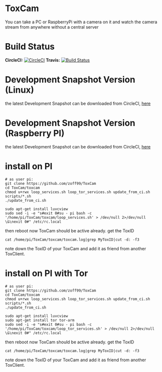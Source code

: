# ToxCam

You can take a PC or RaspberryPi with a camera on it and watch the
camera stream from anywhere without a central server

Build Status
=
**CircleCI:** [![CircleCI](https://circleci.com/gh/zoff99/ToxCam/tree/master.png?style=badge)](https://circleci.com/gh/zoff99/ToxCam)
**Travis:** [![Build Status](https://travis-ci.org/zoff99/ToxCam.png?branch=master)](https://travis-ci.org/zoff99/ToxCam)


Development Snapshot Version (Linux)
=
the latest Development Snapshot can be downloaded from CircleCI, [here](https://circleci.com/api/v1/project/zoff99/ToxCam/latest/artifacts/0/$CIRCLE_ARTIFACTS/ubuntu_14_04_binaries/toxcam_static?filter=successful&branch=master)

Development Snapshot Version (Raspberry PI)
=
the latest Development Snapshot can be downloaded from CircleCI, [here](https://circleci.com/api/v1/project/zoff99/ToxCam/latest/artifacts/0/$CIRCLE_ARTIFACTS/RASPI/toxcam_static?filter=successful&branch=master)

install on PI
=

```
# as user pi:
git clone https://github.com/zoff99/ToxCam
cd ToxCam/toxcam
chmod u+rwx loop_services.sh loop_tor_services.sh update_from_ci.sh scripts/*.sh
./update_from_ci.sh
```
```
sudo apt-get install luvcview
sudo sed -i -e "s#exit 0#su - pi bash -c '/home/pi/ToxCam/toxcam/loop_services.sh' > /dev/null 2>/dev/null \&\nexit 0#" /etc/rc.local
```

then reboot
now ToxCam should be active already. get the ToxID

```
cat /home/pi/ToxCam/toxcam/toxcam.log|grep MyToxID|cut -d: -f3
```

note down the ToxID of your ToxCam and add it as friend from another ToxClient.


install on PI with Tor
=

```
# as user pi:
git clone https://github.com/zoff99/ToxCam
cd ToxCam/toxcam
chmod u+rwx loop_services.sh loop_tor_services.sh update_from_ci.sh scripts/*.sh
./update_from_ci.sh
```
```
sudo apt-get install luvcview
sudo apt-get install tor tor-arm
sudo sed -i -e "s#exit 0#su - pi bash -c '/home/pi/ToxCam/toxcam/loop_tor_services.sh' > /dev/null 2>/dev/null \&\nexit 0#" /etc/rc.local
```

then reboot
now ToxCam should be active already. get the ToxID

```
cat /home/pi/ToxCam/toxcam/toxcam.log|grep MyToxID|cut -d: -f3
```

note down the ToxID of your ToxCam and add it as friend from another ToxClient.
